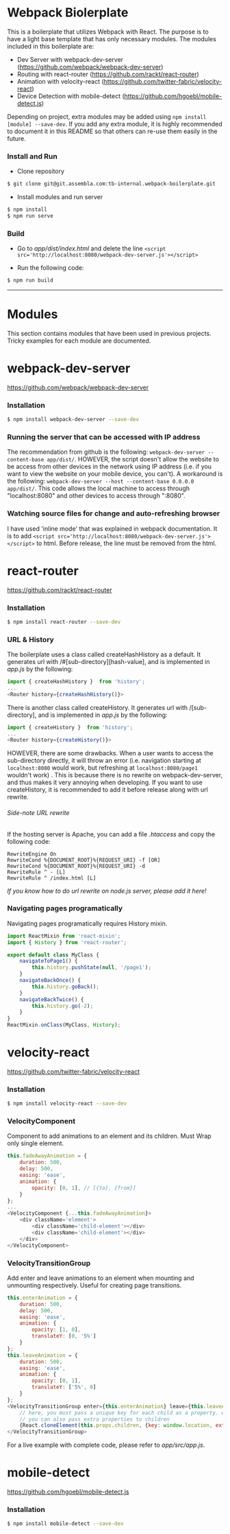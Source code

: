 # Webpack Biolerplate

This is a boilerplate that utilizes Webpack with React. The purpose is to have a light base template that has only necessary modules. The modules included in this boilerplate are:

* Dev Server with webpack-dev-server (https://github.com/webpack/webpack-dev-server)
* Routing with react-router (https://github.com/rackt/react-router)
* Animation with velocity-react (https://github.com/twitter-fabric/velocity-react)
* Device Detection with mobile-detect (https://github.com/hgoebl/mobile-detect.js)

Depending on project, extra modules may be added using `npm install [module] --save-dev`. If you add any extra module, it is highly recommended to document it in this README so that others can re-use them easily in the future.

### Install and Run

* Clone repository

```sh
$ git clone git@git.assembla.com:tb-internal.webpack-boilerplate.git
```

* Install modules and run server

```sh
$ npm install
$ npm run serve
```

### Build

* Go to *app/dist/index.html* and delete the line `<script src='http://localhost:8080/webpack-dev-server.js'></script>`

* Run the following code:

```sh
$ npm run build
```

___

# Modules

This section contains modules that have been used in previous projects. Tricky examples for each module are documented.


# webpack-dev-server

https://github.com/webpack/webpack-dev-server

### Installation

```sh
$ npm install webpack-dev-server --save-dev
```

### Running the server that can be accessed with IP address

The recommendation from github is the following: `webpack-dev-server --content-base app/dist/`. HOWEVER, the script doesn't allow the website to be access from other devices in the network using IP address (i.e. if you want to view the website on your mobile device, you can't). A workaround is the following: `webpack-dev-server --host --content-base 0.0.0.0 app/dist/`. This code allows the local machine to access through "localhost:8080" and other devices to access through "<IPaddress>:8080".

### Watching source files for change and auto-refreshing browser

I have used 'inline mode' that was explained in webpack documentation. It is to add `<script src='http://localhost:8080/webpack-dev-server.js'></script>` to html. Before release, the line must be removed from the html.


# react-router

https://github.com/rackt/react-router

### Installation

```sh
$ npm install react-router --save-dev
```

### URL & History

The boilerplate uses a class called createHashHistory as a default. It generates url with /#[sub-directory][hash-value], and is implemented in *app.js* by the following:

```javascript
import { createHashHistory }  from 'history';
...
<Router history={createHashHistory()}>
```

There is another class called createHistory. It generates url with /[sub-directory], and is implemented in *app.js* by the following:

```javascript
import { createHistory }  from 'history';
...
<Router history={createHistory()}>
```

HOWEVER, there are some drawbacks. When a user wants to access the sub-directory directly, it will throw an error (i.e. navigation starting at `localhost:8080` would work, but refreshing at `localhost:8080/page1` wouldn't work) . This is because there is no rewrite on webpack-dev-server, and thus makes it very annoying when developing. If you want to use createHistory, it is recommended to add it before release along with url rewrite.

###### *Side-note URL rewrite*

If the hosting server is Apache, you can add a file *.htaccess* and copy the following code:

```
RewriteEngine On  
RewriteCond %{DOCUMENT_ROOT}%{REQUEST_URI} -f [OR]
RewriteCond %{DOCUMENT_ROOT}%{REQUEST_URI} -d
RewriteRule ^ - [L]
RewriteRule ^ /index.html [L]
```

*If you know how to do url rewrite on node.js server, please add it here!*

### Navigating pages programatically

Navigating pages programatically requires History mixin.

```javascript
import ReactMixin from 'react-mixin';
import { History } from 'react-router';

export default class MyClass {
    navigateToPage1() {
        this.history.pushState(null, '/page1');
    }
    navigateBackOnce() {
        this.history.goBack();
    }
    navigateBackTwice() {
        this.history.go(-2);
    }
}
ReactMixin.onClass(MyClass, History);
```


# velocity-react

https://github.com/twitter-fabric/velocity-react

### Installation

```sh
$ npm install velocity-react --save-dev
```

### VelocityComponent

Component to add animations to an element and its children. Must Wrap only single element.

```javascript
this.fadeAwayAnimation = {
    duration: 500,
    delay: 500,
    easing: 'ease',
    animation: {
        opacity: [0, 1], // [{to}, {from}]
    }
};
...
<VelocityComponent {...this.fadeAwayAnimation}>
    <div className='element'>
        <div className='child-element'></div>
        <div className='child-element'></div>
    </div>
</VelocityComponent>
```

### VelocityTransitionGroup

Add enter and leave animations to an element when mounting and unmounting respectively. Useful for creating page transitions.

```javascript
this.enterAnimation = {
    duration: 500,
    delay: 500,
    easing: 'ease',
    animation: {
        opacity: [1, 0],
        translateY: [0, '5%']
    }
};
this.leaveAnimation = {
    duration: 500,
    easing: 'ease',
    animation: {
        opacity: [0, 1],
        translateY: ['5%', 0]
    }
};
<VelocityTransitionGroup enter={this.enterAnimation} leave={this.leaveAnimation}>
    // here, you must pass a unique key for each child as a property. window.location is a good example of a unique key
    // you can also pass extra properties to children
    {React.cloneElement(this.props.children, {key: window.location, extraProp: 'extraProp'})}
</VelocityTransitionGroup>
```

For a live example with complete code, please refer to *app/src/app.js*.


# mobile-detect

https://github.com/hgoebl/mobile-detect.js

### Installation

```sh
$ npm install mobile-detect --save-dev
```